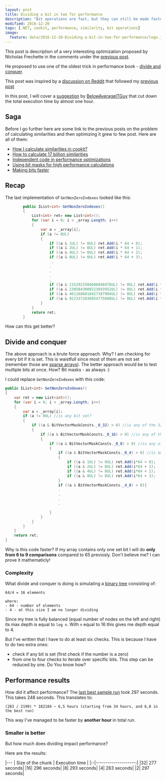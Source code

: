 ```yaml
---
layout: post
title: Dividing a bit in two for performance
description: "Bit operations are fast, but they can still be made faster"
modified: 2016-12-20
tags: [.NET, cookit, performance, similarity, bit operations]
image:
  feature: data/2016-12-20-Dividing-a-bit-in-two-for-performance/logo.jpg
---
```


This post is description of a very interesting optimization proposed by Nicholas Frechette in the comments under the [previous post](/Making-bits-faster/).

He proposed to use one of the oldest trick in performance book - [divide and conquer](https://en.wikipedia.org/wiki/Divide_and_conquer_algorithms). 

<!--MORE-->


This post was inspired by a [discussion on Reddit](https://www.reddit.com/r/programming/comments/5i2x5r/using_bit_masks_for_highperformance_calculations/) that followed my [previous post](http://indexoutofrange.com/Using-bit-operations-for-performance-optimizations/)

In this post, I will cover a [suggestion](https://www.reddit.com/r/programming/comments/5i2x5r/using_bit_masks_for_highperformance_calculations/db5ujwc/) by [BelowAverageITGuy](https://www.reddit.com/user/BelowAverageITGuy) that cut down the total execution time by almost one hour.
<!--MORE-->

## Saga

Before I go further here are some link to the previous posts on the problem of calculating similarities and then optimizing it grew to few post. Here are all of them:

- [How I calculate similarities in cookit?](/How_I_calculate_similarities_in_cookit)
- [How to calculate 17 billion similarities](/How-to-calculate-17-billion-similarities)
- [Independent code in performance optimizations](/Independent-code-in-performance-optimizations)
- [Using bit masks for high performance calculatons](/Using-bit-operations-for-performance-optimizations)
- [Making bits faster](/Making-bits-faster/)

## Recap 

The last implementation of `GetNonZeroIndexes` looked like this:

```csharp
        public IList<int> GetNonZeroIndexes()
        {
            List<int> ret= new List<int>();
            for (var i = 0; i < _array.Length; i++)
            {
                var a = _array[i];
                if (a != 0UL)
                {
                    if ((a & 1UL) != 0UL) ret.Add(i * 64 + 0);
                    if ((a & 2UL) != 0UL) ret.Add(i * 64 + 1);
                    if ((a & 4UL) != 0UL) ret.Add(i * 64 + 2);
                    if ((a & 8UL) != 0UL) ret.Add(i * 64 + 3);
                     .
                    .
                    .
                    .
                    .
                    if ((a & 1152921504606846976UL) != 0UL) ret.Add(i * 64 + 60);
                    if ((a & 2305843009213693952UL) != 0UL) ret.Add(i * 64 + 61);
                    if ((a & 4611686018427387904UL) != 0UL) ret.Add(i * 64 + 62);
                    if ((a & 9223372036854775808UL) != 0UL) ret.Add(i * 64 + 63);
                }
            }
            return ret;
        }
```

How can this get better?

## Divide and conquer

The above approach is a brute force approach. Why? I am checking for every bit if it is set. This is waistfull since most of them are not set (remember those are [sparse arrays](/Using-bit-operations-for-performance-optimizations)). The better approach would be to test multiple bits at once. How? Bit masks - as always :)

I could replace `GetNonZeroIndexes` with this code:

```csharp
public IList<int> GetNonZeroIndexes()
{
    var ret = new List<int>();
    for (var i = 0; i < _array.Length; i++)
    {
        var a = _array[i];
        if (a != 0UL) //is any bit set?
        {
            if ((a & BitVectorMaskConsts._0_32) > 0) //is any of the 32 least significant bits set?
            {
                if ((a & BitVectorMaskConsts._0_16) > 0) //is any of the 16 least significant bits set?
                {
                    if ((a & BitVectorMaskConsts._0_8) > 0) //is any of the 8 least significant bits set?
                    {
                        if ((a & BitVectorMaskConsts._0_4) > 0) //is any of the 4 least significant bits set?
                        {
                            if ((a & 1UL) != 0UL) ret.Add(i*64 + 0);
                            if ((a & 2UL) != 0UL) ret.Add(i*64 + 1);
                            if ((a & 4UL) != 0UL) ret.Add(i*64 + 2);
                            if ((a & 8UL) != 0UL) ret.Add(i*64 + 3);
                        }
                        if ((a & BitVectorMaskConsts._4_8) > 0){
						.
						.
						.
						.

                    }
                }
            }
        }
    }
    return ret;
}
```    

Why is this code faster? If my array contains only one set bit I will do **only from 6 to 9 comparisons** compared to 65 previosly. Don't believe me? I can prove it mathematicly!

### Complexity

What divide and conquer is doing is simulating a [binary tree](https://en.wikipedia.org/wiki/Binary_tree) consisting of:

```console
64/4 = 16 elements

where:
- 64 - number of elements
- 4 - at this size I am no longer dividing
```

Since my tree is fully balanced (equal number of nodes on the left and right) its max depth is equal to `log n`. With `n` equal to 16 this gives me depth equal to 4. 

But I've written that I have to do at least six checks. This is because I have to do two extra ones:

- check if any bit is set (first check if the number is a zero)
- from one to four checks to iterate over specific bits. This step can be reduced by one. Do You know how?

## Performance results

How did it affect performance? The [last best sample run](/Making-bits-faster/) took 297 seconds. This takes 248 seconds. This translates to:

```console    
(283 / 2199) * 182184 ~ 6,5 hours (starting from 34 hours, and 6,8 in the best run)
```

This way I've managed to be faster by **another hour** in total run.

### Smaller is better

But how much does dividing impact performance?

Here are the results:

|---
| Size of the chunk | Execution time |
|:-|--------------------:|
|32| 277 seconds|
|16| 296 seconds|
|8| 293 seconds| 
|4| 283 seconds|
|2| 297 seconds|

<style>
table{
    width:300px !important;
}
</style>
